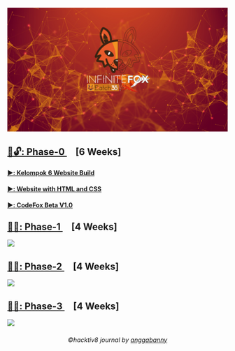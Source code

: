![alt text](https://github.com/anggabanny/Hacktiv8_Immersive/blob/master/Handbook/img_/initeFx.jpg "Hacktiv8 Batch-35")

## [📂🔓: Phase-0 ](https://github.com/anggabanny/Hacktiv8_Immersive/tree/master/phase0) &nbsp; &nbsp; [6 Weeks]
#### [▶️: Kelompok 6 Website Build ](https://github.com/anggabanny/infinitefoxkel6.github.io)
#### [▶️: Website with HTML and CSS ](https://github.com/anggabanny/anggabanny.github.io)
#### [▶️: CodeFox Beta V1.0](https://github.com/anggabanny/codefox.github.io)

## [📁🔐: Phase-1 ](https://github.com/anggabanny/Hacktiv8_Immersive/tree/master/phase1) &nbsp; &nbsp; [4 Weeks]
<img src="https://www.safetynetwork.com.au/wp-content/uploads/images/products/441.jpg" width="300">

## [📁🔐: Phase-2 ](https://github.com/anggabanny/Hacktiv8_Immersive/tree/master/phase2) &nbsp; &nbsp; [4 Weeks]
<img src="https://www.safetynetwork.com.au/wp-content/uploads/images/products/441.jpg" width="300">

## [📁🔐: Phase-3 ](https://github.com/anggabanny/Hacktiv8_Immersive/tree/master/phase3) &nbsp; &nbsp; [4 Weeks]
<img src="https://www.safetynetwork.com.au/wp-content/uploads/images/products/441.jpg" width="300">

<h6 align='center'>©️hacktiv8 journal by <a href ='https://github.com/anggabanny'>anggabanny</a></h6>
